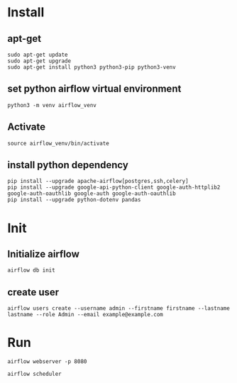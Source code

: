 
# Install
## apt-get
```
sudo apt-get update
sudo apt-get upgrade
sudo apt-get install python3 python3-pip python3-venv
```
## set python airflow virtual environment 
```
python3 -m venv airflow_venv
```
## Activate
```
source airflow_venv/bin/activate
```
## install python dependency
```
pip install --upgrade apache-airflow[postgres,ssh,celery]
pip install --upgrade google-api-python-client google-auth-httplib2 google-auth-oauthlib google-auth google-auth-oauthlib
pip install --upgrade python-dotenv pandas
```

# Init
## Initialize airflow
```
airflow db init
```
## create user
```
airflow users create --username admin --firstname firstname --lastname lastname --role Admin --email example@example.com
```

# Run
```
airflow webserver -p 8080
```

```
airflow scheduler
```

